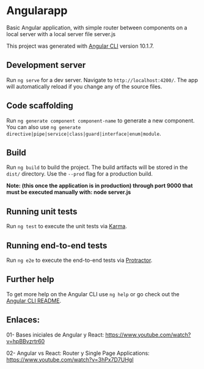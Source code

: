 # Angularapp

Basic Angular application, with simple router between components on a local server with a local server file server.js

This project was generated with [Angular CLI](https://github.com/angular/angular-cli) version 10.1.7.

## Development server

Run `ng serve` for a dev server. Navigate to `http://localhost:4200/`. The app will automatically reload if you change any of the source files.

## Code scaffolding

Run `ng generate component component-name` to generate a new component. You can also use `ng generate directive|pipe|service|class|guard|interface|enum|module`.

## Build

Run `ng build` to build the project. The build artifacts will be stored in the `dist/` directory. Use the `--prod` flag for a production build.

**Note: (this once the application is in production) through port 9000 that must be executed manually with: node server.js**

## Running unit tests

Run `ng test` to execute the unit tests via [Karma](https://karma-runner.github.io).

## Running end-to-end tests

Run `ng e2e` to execute the end-to-end tests via [Protractor](http://www.protractortest.org/).

## Further help

To get more help on the Angular CLI use `ng help` or go check out the [Angular CLI README](https://github.com/angular/angular-cli/blob/master/README.md).

## Enlaces:
01- Bases iniciales de Angular y React: https://www.youtube.com/watch?v=hpBBvzrtr60

02- Angular vs React: Router y Single Page Applications: https://www.youtube.com/watch?v=3hPx7D7UHgI

